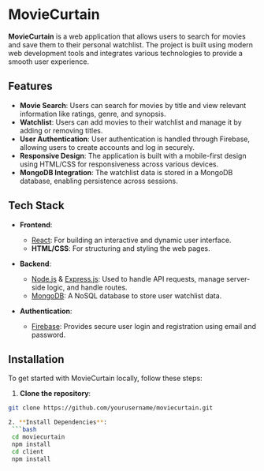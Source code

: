 # MovieCurtain

**MovieCurtain** is a web application that allows users to search for movies and save them to their personal watchlist. The project is built using modern web development tools and integrates various technologies to provide a smooth user experience.

## Features

- **Movie Search**: Users can search for movies by title and view relevant information like ratings, genre, and synopsis.
- **Watchlist**: Users can add movies to their watchlist and manage it by adding or removing titles.
- **User Authentication**: User authentication is handled through Firebase, allowing users to create accounts and log in securely.
- **Responsive Design**: The application is built with a mobile-first design using HTML/CSS for responsiveness across various devices.
- **MongoDB Integration**: The watchlist data is stored in a MongoDB database, enabling persistence across sessions.

## Tech Stack

- **Frontend**:
  - [React](https://reactjs.org/): For building an interactive and dynamic user interface.
  - **HTML/CSS**: For structuring and styling the web pages.

- **Backend**:
  - [Node.js](https://nodejs.org/) & [Express.js](https://expressjs.com/): Used to handle API requests, manage server-side logic, and handle routes.
  - [MongoDB](https://www.mongodb.com/): A NoSQL database to store user watchlist data.

- **Authentication**:
  - [Firebase](https://firebase.google.com/): Provides secure user login and registration using email and password.

## Installation

To get started with MovieCurtain locally, follow these steps:

1. **Clone the repository**:
 ```bash
 git clone https://github.com/yourusername/moviecurtain.git

2. **Install Dependencies**:
  ```bash
  cd moviecurtain
  npm install
  cd client
  npm install
